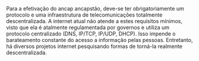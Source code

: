 Para a efetivação do ancap ancapstão, deve-se ter obrigatoriamente um protocolo e uma infraestrutura de telecomunicações totalmente descentralizada.
A internet atual não atende a estes requisitos mínimos, visto que ela é atalmente regulamentada por governos e utiliza um protocolo centralizado (DNS, IP/TCP, IP/UDP, DHCP).
Isso impende o barateamento constante do acesso a informação pelas pessoas.
Entretanto, há diversos projetos internet pesquisando formas de torná-la realmente descentralizada.
